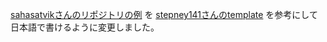 [sahasatvikさんのリポジトリの例](https://github.com/sahasatvik/typst-theorems/blob/main/differential_calculus.typ)
を
[stepney141さんのtemplate](https://github.com/stepney141/my_typst_template/blob/main/%E3%83%AA%E3%82%A2%E3%83%9A%E3%83%BB%E3%83%AC%E3%83%9D%E3%83%BC%E3%83%88%E7%94%A8/template.typ)
を参考にして日本語で書けるように変更しました。
